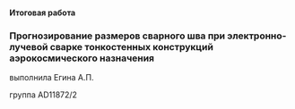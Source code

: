 #### Итоговая работа
### Прогнозирование размеров сварного шва при электронно-лучевой сварке тонкостенных конструкций аэрокосмического назначения

выполнила Егина А.П.

группа AD11872/2
